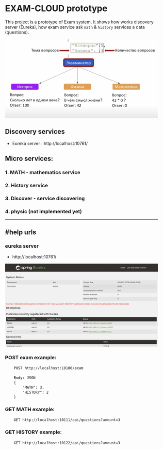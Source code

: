 # EXAM-CLOUD prototype

This project is a prototype of Exam system.
It shows how works discovery server (Eureka), how exam service ask `math` & `history` services a data (questions).

![Alt text](./exam-schema.png "Exam-cloud schema")

## Discovery services

- Eureka server :  http://localhost:10761/

## Micro services:

### 1. MATH - mathematics service

### 2. History service

### 3. Discover - service discovering

### 4. physic (not implemented yet)

---

## #help urls

### eureka server

- http://localhost:10761/

![Alt text](./exam-eureka-1.png "Exam-cloud Eureka server example")

### POST exam example:

```
    POST http://localhost:10100/exam
    
    Body: JSON 
    {
        "MATH": 3,
        "HISTORY": 2
    }
```

### GET MATH example:

```
    GET http://localhost:10111/api/questions?amount=3
```

### GET HISTORY example:

```
    GET http://localhost:10122/api/questions?amount=3
```
